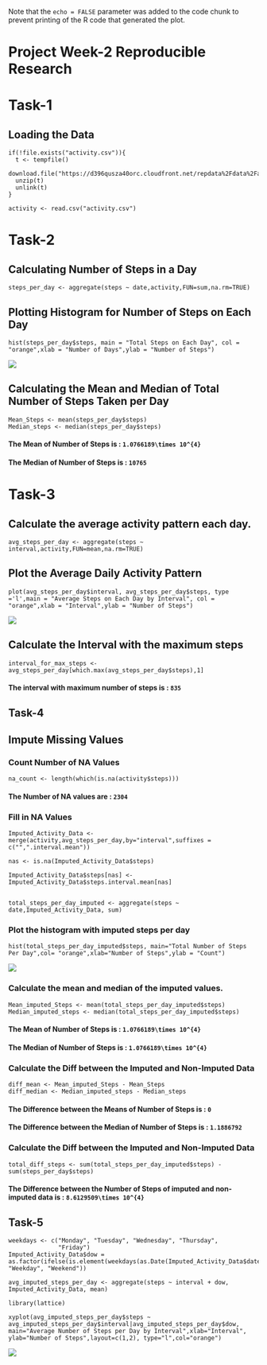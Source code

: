 Note that the `echo = FALSE` parameter was added to the code chunk to
prevent printing of the R code that generated the plot.

Project Week-2 Reproducible Research
====================================

Task-1
======

Loading the Data
----------------

    if(!file.exists("activity.csv")){
      t <- tempfile()
      download.file("https://d396qusza40orc.cloudfront.net/repdata%2Fdata%2Factivity.zip",t)
      unzip(t)
      unlink(t)
    }

    activity <- read.csv("activity.csv")

Task-2
======

Calculating Number of Steps in a Day
------------------------------------

    steps_per_day <- aggregate(steps ~ date,activity,FUN=sum,na.rm=TRUE)

Plotting Histogram for Number of Steps on Each Day
--------------------------------------------------

    hist(steps_per_day$steps, main = "Total Steps on Each Day", col = "orange",xlab = "Number of Days",ylab = "Number of Steps")

![](project_files/figure-markdown_strict/unnamed-chunk-3-1.png)

Calculating the Mean and Median of Total Number of Steps Taken per Day
----------------------------------------------------------------------

    Mean_Steps <- mean(steps_per_day$steps)
    Median_steps <- median(steps_per_day$steps)

#### The Mean of Number of Steps is : `1.0766189\times 10^{4}`

#### The Median of Number of Steps is : `10765`

Task-3
======

Calculate the average activity pattern each day.
------------------------------------------------

    avg_steps_per_day <- aggregate(steps ~ interval,activity,FUN=mean,na.rm=TRUE)

Plot the Average Daily Activity Pattern
---------------------------------------

    plot(avg_steps_per_day$interval, avg_steps_per_day$steps, type ='l',main = "Average Steps on Each Day by Interval", col = "orange",xlab = "Interval",ylab = "Number of Steps")

![](project_files/figure-markdown_strict/unnamed-chunk-6-1.png)

Calculate the Interval with the maximum steps
---------------------------------------------

    interval_for_max_steps <- avg_steps_per_day[which.max(avg_steps_per_day$steps),1]

#### The interval with maximum number of steps is : `835`

Task-4
------

Impute Missing Values
---------------------

### Count Number of NA Values

    na_count <- length(which(is.na(activity$steps)))

#### The Number of NA values are : `2304`

### Fill in NA Values

    Imputed_Activity_Data <- merge(activity,avg_steps_per_day,by="interval",suffixes = c("",".interval.mean"))

    nas <- is.na(Imputed_Activity_Data$steps)

    Imputed_Activity_Data$steps[nas] <- Imputed_Activity_Data$steps.interval.mean[nas]


    total_steps_per_day_imputed <- aggregate(steps ~ date,Imputed_Activity_Data, sum)

### Plot the histogram with imputed steps per day

    hist(total_steps_per_day_imputed$steps, main="Total Number of Steps Per Day",col= "orange",xlab="Number of Steps",ylab = "Count")

![](project_files/figure-markdown_strict/unnamed-chunk-10-1.png)

### Calculate the mean and median of the imputed values.

    Mean_imputed_Steps <- mean(total_steps_per_day_imputed$steps)
    Median_imputed_steps <- median(total_steps_per_day_imputed$steps)

#### The Mean of Number of Steps is : `1.0766189\times 10^{4}`

#### The Median of Number of Steps is : `1.0766189\times 10^{4}`

### Calculate the Diff between the Imputed and Non-Imputed Data

    diff_mean <- Mean_imputed_Steps - Mean_Steps
    diff_median <- Median_imputed_steps - Median_steps

#### The Difference between the Means of Number of Steps is : `0`

#### The Difference between the Median of Number of Steps is : `1.1886792`

### Calculate the Diff between the Imputed and Non-Imputed Data

    total_diff_steps <- sum(total_steps_per_day_imputed$steps) - sum(steps_per_day$steps)

#### The Difference between the Number of Steps of imputed and non-imputed data is : `8.6129509\times 10^{4}`

Task-5
------

    weekdays <- c("Monday", "Tuesday", "Wednesday", "Thursday", 
                  "Friday")
    Imputed_Activity_Data$dow = as.factor(ifelse(is.element(weekdays(as.Date(Imputed_Activity_Data$date)),weekdays), "Weekday", "Weekend"))

    avg_imputed_steps_per_day <- aggregate(steps ~ interval + dow, Imputed_Activity_Data, mean)

    library(lattice)

    xyplot(avg_imputed_steps_per_day$steps ~ avg_imputed_steps_per_day$interval|avg_imputed_steps_per_day$dow, main="Average Number of Steps per Day by Interval",xlab="Interval", ylab="Number of Steps",layout=c(1,2), type="l",col="orange")

![](project_files/figure-markdown_strict/unnamed-chunk-14-1.png)
